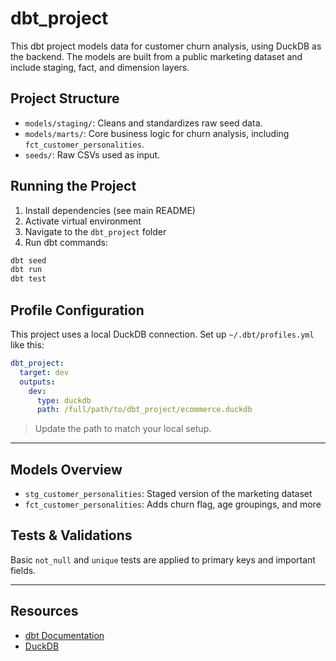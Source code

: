 
# dbt_project

This dbt project models data for customer churn analysis, using DuckDB as the backend. The models are built from a public marketing dataset and include staging, fact, and dimension layers.

## Project Structure

- `models/staging/`: Cleans and standardizes raw seed data.
- `models/marts/`: Core business logic for churn analysis, including `fct_customer_personalities`.
- `seeds/`: Raw CSVs used as input.

## Running the Project

1. Install dependencies (see main README)
2. Activate virtual environment
3. Navigate to the `dbt_project` folder
4. Run dbt commands:

```bash
dbt seed
dbt run
dbt test
```

## Profile Configuration

This project uses a local DuckDB connection. Set up `~/.dbt/profiles.yml` like this:

```yaml
dbt_project:
  target: dev
  outputs:
    dev:
      type: duckdb
      path: /full/path/to/dbt_project/ecommerce.duckdb
```

> Update the path to match your local setup.

---

## Models Overview

- `stg_customer_personalities`: Staged version of the marketing dataset
- `fct_customer_personalities`: Adds churn flag, age groupings, and more

## Tests & Validations

Basic `not_null` and `unique` tests are applied to primary keys and important fields.

---

## Resources

- [dbt Documentation](https://docs.getdbt.com/)
- [DuckDB](https://duckdb.org/)
